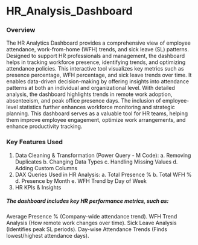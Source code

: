 # HR_Analysis_Dashboard
### Overview 
The HR Analytics Dashboard provides a comprehensive view of employee attendance, work-from-home (WFH) trends, and sick leave (SL) patterns. Designed to support HR professionals and management, the dashboard helps in tracking workforce presence, identifying trends, and optimizing attendance policies.
This interactive tool visualizes key metrics such as presence percentage, WFH percentage, and sick leave trends over time. It enables data-driven decision-making by offering insights into attendance patterns at both an individual and organizational level.
With detailed analysis, the dashboard highlights trends in remote work adoption, absenteeism, and peak office presence days. The inclusion of employee-level statistics further enhances workforce monitoring and strategic planning.
This dashboard serves as a valuable tool for HR teams, helping them improve employee engagement, optimize work arrangements, and enhance productivity tracking.
### Key Features Used
1. Data Cleaning & Transformation (Power Query - M Code): a. Removing Duplicates b. Changing Data Types c. Handling Missing Values d. Adding Custom Columns
2. DAX Queries Used in HR Analysis: a. Total Presence % b. Total WFH %  d. Presence by Month e. WFH Trend by Day of Week
3. HR KPIs & Insights
##### The dashboard includes key HR performance metrics, such as:
Average Presence % (Company-wide attendance trend).
WFH Trend Analysis (How remote work changes over time).
Sick Leave Analysis (Identifies peak SL periods).
Day-wise Attendance Trends (Finds lowest/highest attendance days).
